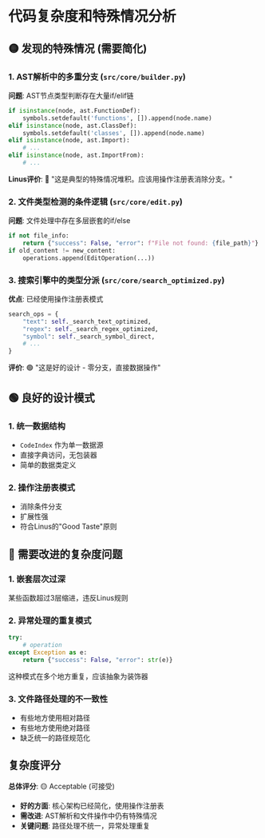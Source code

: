 # 代码复杂度和特殊情况分析

## 🟡 发现的特殊情况 (需要简化)

### 1. AST解析中的多重分支 (`src/core/builder.py`)
**问题**: AST节点类型判断存在大量if/elif链
```python
if isinstance(node, ast.FunctionDef):
    symbols.setdefault('functions', []).append(node.name)
elif isinstance(node, ast.ClassDef):
    symbols.setdefault('classes', []).append(node.name)
elif isinstance(node, ast.Import):
    # ...
elif isinstance(node, ast.ImportFrom):
    # ...
```

**Linus评价**: 🔴 "这是典型的特殊情况堆积。应该用操作注册表消除分支。"

### 2. 文件类型检测的条件逻辑 (`src/core/edit.py`)
**问题**: 文件处理中存在多层嵌套的if/else
```python
if not file_info:
    return {"success": False, "error": f"File not found: {file_path}"}
if old_content != new_content:
    operations.append(EditOperation(...))
```

### 3. 搜索引擎中的类型分派 (`src/core/search_optimized.py`)
**优点**: 已经使用操作注册表模式
```python
search_ops = {
    "text": self._search_text_optimized,
    "regex": self._search_regex_optimized,
    "symbol": self._search_symbol_direct,
    # ...
}
```
**评价**: 🟢 "这是好的设计 - 零分支，直接数据操作"

## 🟢 良好的设计模式

### 1. 统一数据结构
- `CodeIndex` 作为单一数据源
- 直接字典访问，无包装器
- 简单的数据类定义

### 2. 操作注册表模式
- 消除条件分支
- 扩展性强
- 符合Linus的"Good Taste"原则

## 🔴 需要改进的复杂度问题

### 1. 嵌套层次过深
某些函数超过3层缩进，违反Linus规则

### 2. 异常处理的重复模式
```python
try:
    # operation
except Exception as e:
    return {"success": False, "error": str(e)}
```
这种模式在多个地方重复，应该抽象为装饰器

### 3. 文件路径处理的不一致性
- 有些地方使用相对路径
- 有些地方使用绝对路径
- 缺乏统一的路径规范化

## 复杂度评分

**总体评分**: 🟡 Acceptable (可接受)
- **好的方面**: 核心架构已经简化，使用操作注册表
- **需改进**: AST解析和文件操作中仍有特殊情况
- **关键问题**: 路径处理不统一，异常处理重复